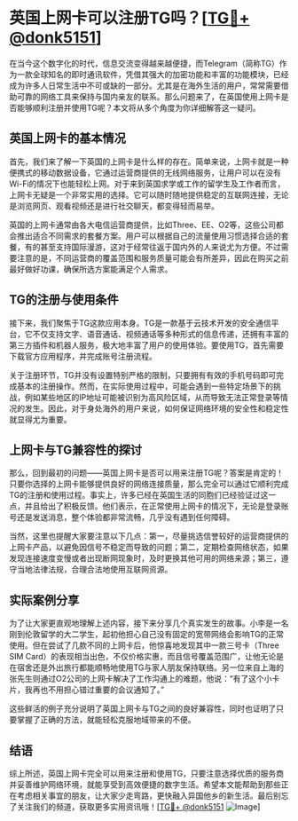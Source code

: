 # 英国上网卡可以注册TG吗？[[TG💪+ @donk5151](https://t.me/s/donk5151)]

在当今这个数字化的时代，信息交流变得越来越便捷，而Telegram（简称TG）作为一款全球知名的即时通讯软件，凭借其强大的加密功能和丰富的功能模块，已经成为许多人日常生活中不可或缺的一部分。尤其是在海外生活的用户，常常需要借助可靠的网络工具来保持与国内亲友的联系。那么问题来了，在英国使用上网卡是否能够顺利注册并使用TG呢？本文将从多个角度为你详细解答这一疑问。

## 英国上网卡的基本情况

首先，我们来了解一下英国的上网卡是什么样的存在。简单来说，上网卡就是一种便携式的移动数据设备，它通过运营商提供的无线网络服务，让用户可以在没有Wi-Fi的情况下也能轻松上网。对于来到英国求学或工作的留学生及工作者而言，上网卡无疑是一个非常实用的选择。它可以随时随地提供稳定的互联网连接，无论是浏览网页、观看视频还是进行社交聊天，都变得轻而易举。

英国的上网卡通常由各大电信运营商提供，比如Three、EE、O2等，这些公司都会推出适合不同需求的套餐方案。用户可以根据自己的流量使用习惯选择合适的套餐，有的甚至支持国际漫游，这对于经常往返于国内外的人来说尤为方便。不过需要注意的是，不同运营商的覆盖范围和服务质量可能会有所差异，因此在购买之前最好做好功课，确保所选方案能满足个人需求。

## TG的注册与使用条件

接下来，我们聚焦于TG这款应用本身。TG是一款基于云技术开发的安全通信平台，它不仅支持文字、语音通话、视频通话等多种形式的信息传递，还拥有丰富的第三方插件和机器人服务，极大地丰富了用户的使用体验。要使用TG，首先需要下载官方应用程序，并完成账号注册流程。

关于注册环节，TG并没有设置特别严格的限制，只要拥有有效的手机号码即可完成基本的注册操作。然而，在实际使用过程中，可能会遇到一些特定场景下的挑战，例如某些地区的IP地址可能被识别为高风险区域，从而导致无法正常登录等情况的发生。因此，对于身处海外的用户来说，如何保证网络环境的安全性和稳定性就显得尤为重要。

## 上网卡与TG兼容性的探讨

那么，回到最初的问题——英国上网卡是否可以用来注册TG呢？答案是肯定的！只要你选择的上网卡能够提供良好的网络连接质量，那么完全可以通过它顺利完成TG的注册和使用过程。事实上，许多已经在英国生活的同胞们已经验证过这一点，并且给出了积极反馈。他们表示，在正常使用上网卡的情况下，无论是登录账号还是发送消息，整个体验都非常流畅，几乎没有遇到任何障碍。

当然，这里也提醒大家要注意以下几点：第一，尽量挑选信誉较好的运营商提供的上网卡产品，以避免因信号不稳定而导致的问题；第二，定期检查网络状态，如果发现连接速度变慢或者出现断网现象时，及时更换其他可用的网络来源；第三，遵守当地法律法规，合理合法地使用互联网资源。

## 实际案例分享

为了让大家更直观地理解上述内容，接下来分享几个真实发生的故事。小李是一名刚到伦敦留学的大二学生，起初他担心自己没有固定的宽带网络会影响TG的正常使用。但在尝试了几款不同的上网卡后，他惊喜地发现其中一款三号卡（Three SIM Card）的表现相当出色，不仅价格实惠，而且信号覆盖范围广，让他无论是在宿舍还是外出旅行都能顺畅地使用TG与家人朋友保持联络。另一位来自上海的张先生则通过O2公司的上网卡解决了工作沟通上的难题，他说：“有了这个小卡片，我再也不用担心错过重要的会议通知了。”

这些鲜活的例子充分说明了英国上网卡与TG之间的良好兼容性，同时也证明了只要掌握了正确的方法，就能轻松克服地域带来的不便。

## 结语

综上所述，英国上网卡完全可以用来注册和使用TG，只要注意选择优质的服务商并妥善维护网络环境，就能享受到高效便捷的数字生活。希望本文能帮助到那些正在考虑相关事宜的朋友，让大家少走弯路，更快融入异国他乡的新生活。最后别忘了关注我们的频道，获取更多实用资讯哦！[[TG💪+ @donk5151](https://t.me/s/donk5151) ![Image](https://i.postimg.cc/rwNCRYN7/Snipaste-2025-04-30-17-27-05.png)]